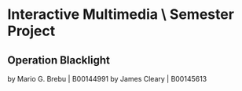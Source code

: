 # Interactive Multimedia \ Semester Project

## Operation Blacklight

by Mario G. Brebu | B00144991
by James Cleary | B00145613
 
